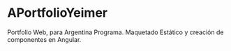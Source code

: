 # APortfolioYeimer
Portfolio Web, para Argentina Programa.
Maquetado Estático y creación de componentes en Angular.
